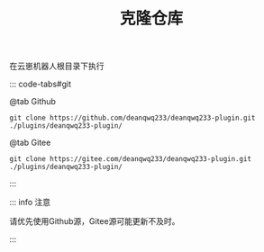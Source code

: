 ﻿---
title: 克隆仓库
icon: arrow-down
---
在云崽机器人根目录下执行

::: code-tabs#git

@tab Github

```
git clone https://github.com/deanqwq233/deanqwq233-plugin.git ./plugins/deanqwq233-plugin/
```

@tab Gitee

```
git clone https://gitee.com/deanqwq233/deanqwq233-plugin.git ./plugins/deanqwq233-plugin/
```

:::

::: info 注意

请优先使用Github源，Gitee源可能更新不及时。

:::